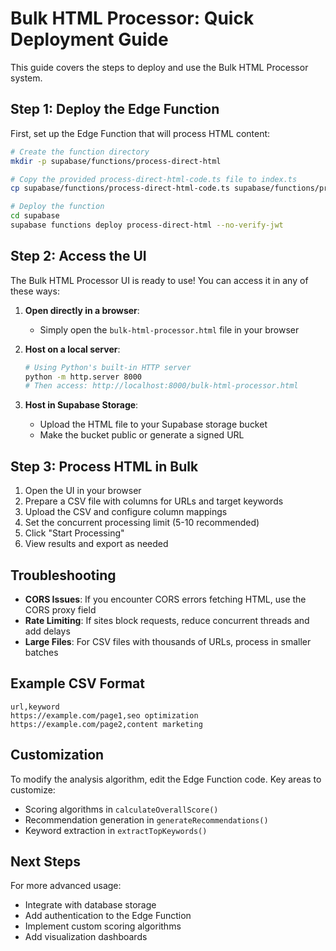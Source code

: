 # Bulk HTML Processor: Quick Deployment Guide

This guide covers the steps to deploy and use the Bulk HTML Processor system.

## Step 1: Deploy the Edge Function

First, set up the Edge Function that will process HTML content:

```bash
# Create the function directory
mkdir -p supabase/functions/process-direct-html

# Copy the provided process-direct-html-code.ts file to index.ts
cp supabase/functions/process-direct-html-code.ts supabase/functions/process-direct-html/index.ts

# Deploy the function
cd supabase
supabase functions deploy process-direct-html --no-verify-jwt
```

## Step 2: Access the UI

The Bulk HTML Processor UI is ready to use! You can access it in any of these ways:

1. **Open directly in a browser**: 
   - Simply open the `bulk-html-processor.html` file in your browser

2. **Host on a local server**:
   ```bash
   # Using Python's built-in HTTP server
   python -m http.server 8000
   # Then access: http://localhost:8000/bulk-html-processor.html
   ```

3. **Host in Supabase Storage**:
   - Upload the HTML file to your Supabase storage bucket
   - Make the bucket public or generate a signed URL

## Step 3: Process HTML in Bulk

1. Open the UI in your browser
2. Prepare a CSV file with columns for URLs and target keywords
3. Upload the CSV and configure column mappings
4. Set the concurrent processing limit (5-10 recommended)
5. Click "Start Processing"
6. View results and export as needed

## Troubleshooting

- **CORS Issues**: If you encounter CORS errors fetching HTML, use the CORS proxy field
- **Rate Limiting**: If sites block requests, reduce concurrent threads and add delays
- **Large Files**: For CSV files with thousands of URLs, process in smaller batches

## Example CSV Format

```
url,keyword
https://example.com/page1,seo optimization
https://example.com/page2,content marketing
```

## Customization

To modify the analysis algorithm, edit the Edge Function code. Key areas to customize:

- Scoring algorithms in `calculateOverallScore()`
- Recommendation generation in `generateRecommendations()`
- Keyword extraction in `extractTopKeywords()`

## Next Steps

For more advanced usage:
- Integrate with database storage
- Add authentication to the Edge Function
- Implement custom scoring algorithms
- Add visualization dashboards